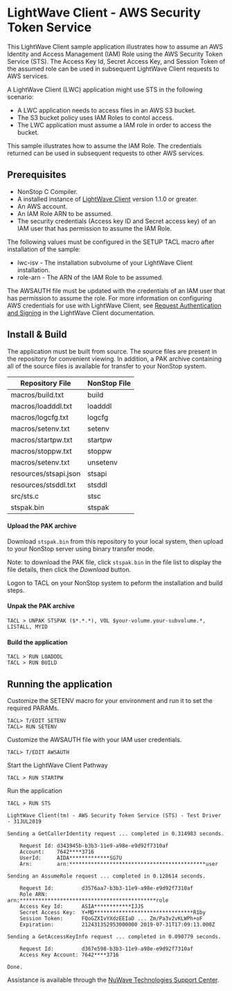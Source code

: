 # LightWave Client - AWS Security Token Service
This LightWave Client sample application illustrates how to assume an AWS Identity and Access Management (IAM) Role using the AWS Security Token Service (STS). The Access Key Id, Secret Access Key, and Session Token of the assumed role can be used in subsequent LightWave Client requests to AWS services.
 
A LightWave Client (LWC) application might use STS in the following scenario:
   
 + A LWC application needs to access files in an AWS S3 bucket.
 + The S3 bucket policy uses IAM Roles to contol access.
 + The LWC application must assume a IAM role in order to access the bucket.
  
This sample illustrates how to assume the IAM Role. The credentials returned can be used in subsequent requests to other AWS services.

## Prerequisites

+ NonStop C Compiler.
+ A installed instance of [LightWave Client](https://docs.nuwavetech.com/display/LWCLIENT) version 1.1.0 or greater.
+ An AWS account.
+ An IAM Role ARN to be assumed.
+ The security credentials (Access key ID and Secret access key) of an IAM user that has permission to assume the IAM Role.

The following values must be configured in the SETUP TACL macro after installation of the sample:

+ lwc-isv - The installation subvolume of your LightWave Client installation.
+ role-arn - The ARN of the IAM Role to be assumed.

The AWSAUTH file must be updated with the credentials of an IAM user that has permission to assume the role. For more information
on configuring AWS credentials for use with LightWave Client, see [Request Authentication and Signing](https://docs.nuwavetech.com/display/LWCLIENT/Request+Authentication+and+Signing) in the LightWave Client documentation.
  
## Install & Build

The application must be built from source. The source files are present in the repository for convenient viewing. 
In addition, a PAK archive containing all of the source files is available for transfer to your NonStop system.

| Repository File | NonStop File |
| -- | -- |
| macros/build.txt | build |
| macros/loadddl.txt | loadddl |
| macros/logcfg.txt | logcfg |
| macros/setenv.txt | setenv |
| macros/startpw.txt | startpw |
| macros/stoppw.txt | stoppw |
| macros/setenv.txt | unsetenv |
| resources/stsapi.json | stsapi |
| resources/stsddl.txt | stsddl |
| src/sts.c | stsc |
| stspak.bin | stspak |

#### Upload the PAK archive

Download `stspak.bin` from this repository to your local system, then upload to your NonStop server using binary transfer mode.

Note: to download the PAK file, click `stspak.bin` in the file list to display the file details, then click the *Download* button.

Logon to TACL on your NonStop system to peform the installation and build steps.

#### Unpak the PAK archive
```
TACL > UNPAK STSPAK ($*.*.*), VOL $your-volume.your-subvolume.*, LISTALL, MYID
```

#### Build the application 
```
TACL > RUN LOADDDL
TACL > RUN BUILD
```
## Running the application
Customize the SETENV macro for your environment and run it to set the required PARAMs.
```
TACL> T/EDIT SETENV
TACL> RUN SETENV
```
Customize the AWSAUTH file with your IAM user credentials.
```
TACL> T/EDIT AWSAUTH
```
Start the LightWave Client Pathway
```
TACL > RUN STARTPW
```
Run the application
```
TACL > RUN STS

LightWave Client(tm) - AWS Security Token Service (STS) - Test Driver - 31JUL2019

Sending a GetCallerIdentity request ... completed in 0.314983 seconds.

    Request Id: d343945b-b3b3-11e9-a98e-e9d92f7310af
    Account:    7642****3716
    UserId:     AIDA*************SG7U
    Arn:        arn:********************************************user

Sending an AssumeRole request ... completed in 0.128614 seconds.

    Request Id:         d3576aa7-b3b3-11e9-a98e-e9d92f7310af
    Role ARN:           arn:********************************************role
    Access Key Id:      ASIA************IJJS
    Secret Access Key:  Y+MD********************************R1by
    Session Token:      FQoGZXIvYXdzEEIaD ... Zm/Pa3v2vKLWPh+oF
    Expiration:         212431352953000000 2019-07-31T17:09:13.000Z

Sending a GetAccessKeyInfo request ... completed in 0.090779 seconds.

    Request Id:         d367e598-b3b3-11e9-a98e-e9d92f7310af
    Access Key Account: 7642****3716

Done.
```
Assistance is available through the [NuWave Technologies Support Center](http://support.nuwavetech.com).

